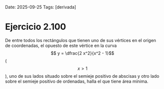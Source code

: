 Date: 2025-09-25
Tags: [derivada]

# Ejercicio 2.100

 
De entre todos los rectángulos que tienen uno de sus vértices en el origen de coordenadas, el opuesto de este vértice en la curva  $$ y =  \dfrac{2 x^2}{x^2 - 1}$$  ( $$ x > 1$$  ), uno de sus lados situado sobre el semieje positivo de abscisas y otro lado sobre el semieje positivo de ordenadas, halla el que tiene área mínima.
